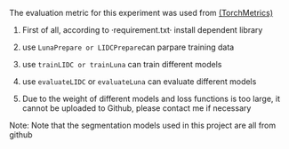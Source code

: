 The evaluation metric for this experiment was used from [(TorchMetrics)](https://torchmetrics.readthedocs.io/en/stable/)

1. First of all, according to ·requirement.txt· install dependent library
  
2. use `LunaPrepare or LIDCPrepare`can parpare training data
  
3. use `trainLIDC or trainLuna` can train different models
  
4. use `evaluateLIDC` or `evaluateLuna` can evaluate different models
  
5. Due to the weight of different models and loss functions is too large, it cannot be uploaded to Github, please contact me if necessary


Note: Note that the segmentation models used in this project are all from github
